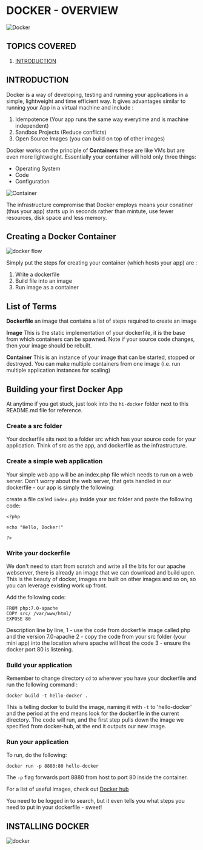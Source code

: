 # DOCKER - OVERVIEW 

![Docker](https://cdn.vox-cdn.com/thumbor/fbrTLtxuP2D29o8VJUaE-u3NKfU=/0x0:792x613/1200x800/filters:focal(300x237:426x363)/cdn.vox-cdn.com/uploads/chorus_image/image/59850273/Docker_logo_011.0.png)  

## TOPICS COVERED 

1. [INTRODUCTION](#INTRODUCTION)


## INTRODUCTION

Docker is a way of developing, testing and running your applications in a simple, lightweight and time efficient way. It gives advantages similar to running your App in a virtual machine and include : 
 
 1. Idempotence (Your app runs the same way everytime and is machine independent)
 2. Sandbox Projects (Reduce conflicts)
 3. Open Source Images (you can build on top of other images)


Docker works on the principle of **Containers**  these are like VMs but are even more lightweight. Essentially your container will hold only three things: 

- Operating System
- Code
- Configuration 


![Container](https://zdnet2.cbsistatic.com/hub/i/r/2017/05/08/af178c5a-64dd-4900-8447-3abd739757e3/resize/770xauto/78abd09a8d41c182a28118ac0465c914/docker-vm-container.png)


The infrastructure compromise that Docker employs means your conatiner (thus your app) starts up in seconds rather than mintute, use fewer resources, disk space and less memory.
 

## Creating a Docker Container 

![docker flow ](https://cdn-images-1.medium.com/max/1200/1*joAfS_1sBhCOJzJuaAzzeg.png)

Simply put the steps for creating your container (which hosts your app) are : 

1. Write a dockerfile 
2. Build file into an image
3. Run image as a container


## List of Terms 

**Dockerfile** an image that contains a list of steps required to create an image  

**Image** This is the static implementation of your dockerfile, it is the base from which containers can be spawned. Note if your source code changes, then your image should be rebuilt.  

**Container** This is an instance of your image that can be started, stopped or destroyed. You can make multiple containers from one image (i.e. run multiple application instances for scaling)

## Building your first Docker App

At anytime if you get stuck, just look into the `hi-docker` folder next to this README.md file for reference.

### Create a src folder

Your dockerfile sits next to a folder src which has your source code for your application. Think of src as the app, and dockerfile as the infrastructure. 

### Create a simple web application 

Your simple web app will be an index.php file which needs to run on a web server. Don't worry about the web server, that gets handled in our dockerfile - our app is simply the following:

create a file called `index.php` inside your src folder and paste the following code:


```
<?php

echo "Hello, Docker!"

?>
```


### Write your dockerfile 

We don't need to start from scratch and write all the bits for our apache webserver, there is already an image that we can download and build upon. This is the beauty of docker, images are built on other images and so on, so you can leverage existing work up front.

Add the following code:

```
FROM php:7.0-apache
COPY src/ /var/www/html/
EXPOSE 80
```

Description line by line, 1 - use the code from dockerfile image called php and the version 7.0-apache 2 - copy the code from your src folder (your mini app) into the location where apache will host the code 3 - ensure the docker port 80 is listening. 

### Build your application 

Remember to change directory `cd` to wherever you have your dockerfile and run the following command : 

```
docker build -t hello-docker .
```

This is telling docker to build the image, naming it with `-t` to 'hello-docker' and the period at the end means look for the dockerfile in the current directory. The code will run, and the first step pulls down the image we specified from docker-hub, at the end it outputs our new image.

### Run your application 

To run, do the following: 

```
docker run -p 8880:80 hello-docker
```

The `-p` flag forwards port 8880 from host to port 80 inside the container. 


For a list of useful images, check out [Docker hub](https://www.hub.docker.com)

You need to be logged in to search, but it even tells you what steps you need to put in your dockerfile - sweet! 

## INSTALLING DOCKER
![docker](https://cdn-images-1.medium.com/max/1600/1*9hGvYE5jegHm1r_97gH-jQ.png)


